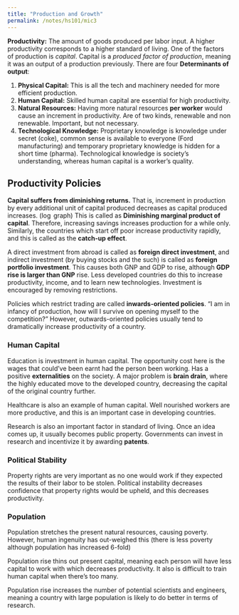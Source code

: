 ```yaml
---
title: "Production and Growth"
permalink: /notes/hs101/mic3
---
```


**Productivity:** The amount of goods produced per labor input. A higher productivity corresponds to a higher standard of living. One of the factors of production is *capital*. Capital is a *produced factor of production*, meaning it was an output of a production previously. There are four **Determinants of output**:

1. **Physical Capital:** This is all the tech and machinery needed for more efficient production.
2. **Human Capital:** Skilled human capital are essential for high productivity.
3. **Natural Resources:** Having more natural resources **per worker** would cause an increment in productivity. Are of two kinds, renewable and non renewable. Important, but not necessary.
4. **Technological Knowledge:** Proprietary knowledge is knowledge under secret (coke), common sense is available to everyone (Ford manufacturing) and temporary proprietary knowledge is hidden for a short time (pharma). Technological knowledge is society’s understanding, whereas human capital is a worker’s quality.




## Productivity Policies

**Capital suffers from diminishing returns.** That is, increment in production by every additional unit of capital produced decreases as capital produced increases. ($\log$ graph) This is called as **Diminishing marginal product of capital**. Therefore, increasing savings increases production for a while only. Similarly, the countries which start off poor increase productivity rapidly, and this is called as the **catch-up effect**.

A direct investment from abroad is called as **foreign direct investment**, and indirect investment (by buying stocks and the such) is called as **foreign portfolio investment**. This causes both GNP and GDP to rise, although **GDP rise is larger than GNP** rise. Less developed countries do this to increase productivity, income, and to learn new technologies. Investment is encouraged by removing restrictions.

Policies which restrict trading are called **inwards-oriented policies**. “I am in infancy of production, how will I survive on opening myself to the competition?” However, outwards-oriented policies usually tend to dramatically increase productivity of a country.

### Human Capital

Education is investment in human capital. The opportunity cost here is the wages that could’ve been earnt had the person been working. Has a positive **externalities** on the society. A major problem is **brain drain**, where the highly educated move to the developed country, decreasing the capital of the original country further.

Healthcare is also an example of human capital. Well nourished workers are more productive, and this is an important case in developing countries.

Research is also an important factor in standard of living. Once an idea comes up, it usually becomes public property. Governments can invest in research and incentivize it by awarding **patents**.

### Political Stability

Property rights are very important as no one would work if they expected the results of their labor to be stolen. Political instability decreases confidence that property rights would be upheld, and this decreases productivity.

### Population

Population stretches the present natural resources, causing poverty. However, human ingenuity has out-weighed this (there is less poverty although population has increased 6-fold)

Population rise thins out present capital, meaning each person will have less capital to work with which decreases productivity. It also is difficult to train human capital when there’s too many.

Population rise increases the number of potential scientists and engineers, meaning a country with large population is likely to do better in terms of research.